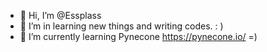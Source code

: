 - 👋 Hi, I’m @Essplass
- 👀 I’m in learning new things and writing codes. : )
- 🌱 I’m currently learning Pynecone https://pynecone.io/ =)

<!---
Essplass/Essplass is a ✨ special ✨ repository because its `README.md` (this file) appears on your GitHub profile.
You can click the Preview link to take a look at your changes.
--->
